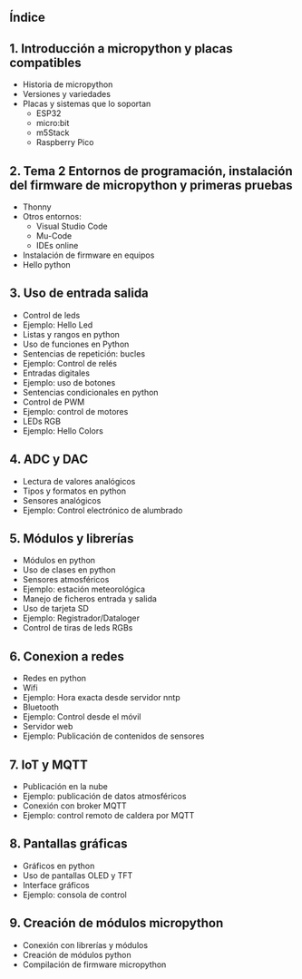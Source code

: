 ## Índice

## 1. Introducción a micropython y placas compatibles

* Historia de micropython
* Versiones y variedades
* Placas y sistemas que lo soportan
    * ESP32
    * micro:bit
    * m5Stack
    * Raspberry Pico

## 2. Tema 2 Entornos de programación, instalación del firmware de micropython y primeras pruebas
* Thonny
* Otros entornos:
    * Visual Studio Code
    * Mu-Code
    * IDEs online
* Instalación de firmware en equipos    
* Hello python

## 3. Uso de entrada salida
* Control de leds
* Ejemplo: Hello Led
* Listas y rangos en python
* Uso de funciones en Python
* Sentencias de repetición: bucles
* Ejemplo: Control de relés
* Entradas digitales
* Ejemplo: uso de botones
* Sentencias condicionales en python
* Control de PWM
* Ejemplo: control de motores
* LEDs RGB
* Ejemplo: Hello Colors

## 4. ADC y DAC
* Lectura de valores analógicos
* Tipos y formatos en python
* Sensores analógicos
* Ejemplo: Control electrónico de alumbrado 

## 5. Módulos y librerías
* Módulos en python
* Uso de clases en python
* Sensores atmosféricos
* Ejemplo: estación meteorológica
* Manejo de ficheros entrada y salida
* Uso de tarjeta SD
* Ejemplo: Registrador/Dataloger
* Control de tiras de leds RGBs

## 6. Conexion a redes
* Redes en python
* Wifi
* Ejemplo: Hora exacta desde servidor nntp
* Bluetooth
* Ejemplo: Control desde el móvil
* Servidor web
* Ejemplo: Publicación de contenidos de sensores

## 7. IoT y MQTT 
* Publicación en la nube
* Ejemplo: publicación de datos atmosféricos
* Conexión con broker MQTT
* Ejemplo: control remoto de caldera por MQTT

## 8. Pantallas gráficas
* Gráficos en python
* Uso de pantallas OLED y TFT
* Interface gráficos
* Ejemplo: consola de control

## 9. Creación de módulos micropython
* Conexión con librerías y módulos
* Creación de módulos python
* Compilación de firmware micropython

